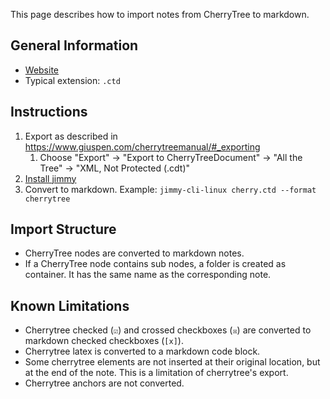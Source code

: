 This page describes how to import notes from CherryTree to markdown.

## General Information

- [Website](https://www.giuspen.net/cherrytree/)
- Typical extension: `.ctd`

## Instructions

1. Export as described in <https://www.giuspen.com/cherrytreemanual/#_exporting>
    1. Choose "Export" -> "Export to CherryTreeDocument" -> "All the Tree" -> "XML, Not Protected (.cdt)"
2. [Install jimmy](../index.md#installation)
3. Convert to markdown. Example: `jimmy-cli-linux cherry.ctd --format cherrytree`

## Import Structure

- CherryTree nodes are converted to markdown notes.
- If a CherryTree node contains sub nodes, a folder is created as container. It has the same name as the corresponding note.

## Known Limitations

- Cherrytree checked (`☑`) and crossed checkboxes (`☒`) are converted to markdown checked checkboxes (`[x]`).
- Cherrytree latex is converted to a markdown code block.
- Some cherrytree elements are not inserted at their original location, but at the end of the note. This is a limitation of cherrytree's export.
- Cherrytree anchors are not converted.
